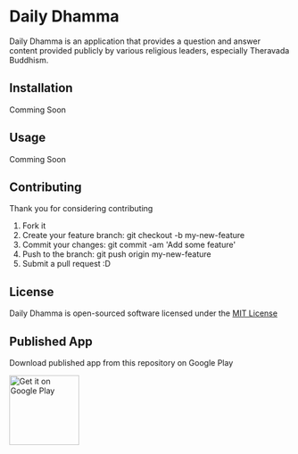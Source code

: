 # Daily Dhamma
Daily Dhamma is an application that provides a question and answer content provided publicly by various religious leaders, especially Theravada Buddhism.

## Installation
Comming Soon

## Usage
Comming Soon

## Contributing
Thank you for considering contributing

1. Fork it
2. Create your feature branch: git checkout -b my-new-feature
3. Commit your changes: git commit -am 'Add some feature'
4. Push to the branch: git push origin my-new-feature
5. Submit a pull request :D

## License
Daily Dhamma is open-sourced software licensed under the [MIT License](http://opensource.org/licenses/MIT)

## Published App
Download published app from this repository on Google Play

<a href='https://play.google.com/store/apps/details?id=red.point.dailydhamma&hl=en&pcampaignid=MKT-Other-global-all-co-prtnr-py-PartBadge-Mar2515-1'>
<img width="125px" alt='Get it on Google Play' src='https://play.google.com/intl/en_us/badges/images/generic/en_badge_web_generic.png'/>
</a>
